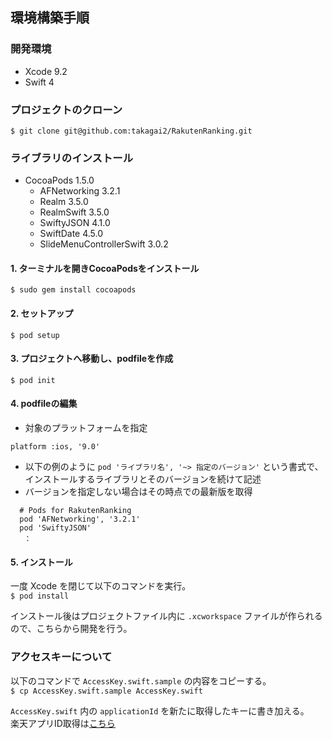 ## 環境構築手順
### 開発環境
- Xcode 9.2  
- Swift 4

### プロジェクトのクローン
```$ git clone git@github.com:takagai2/RakutenRanking.git```

### ライブラリのインストール
- CocoaPods 1.5.0  
  - AFNetworking 3.2.1  
  - Realm 3.5.0  
  - RealmSwift 3.5.0  
  - SwiftyJSON 4.1.0
  - SwiftDate 4.5.0
  - SlideMenuControllerSwift 3.0.2  
#### 1. ターミナルを開きCocoaPodsをインストール
```$ sudo gem install cocoapods```
#### 2. セットアップ
```$ pod setup```
#### 3. プロジェクトへ移動し、podfileを作成
```$ pod init```
#### 4. podfileの編集
- 対象のプラットフォームを指定
```
platform :ios, '9.0'
```  
- 以下の例のように `pod 'ライブラリ名', '~> 指定のバージョン'` という書式で、インストールするライブラリとそのバージョンを続けて記述  
- バージョンを指定しない場合はその時点での最新版を取得
```
  # Pods for RakutenRanking
  pod 'AFNetworking', '3.2.1'
  pod 'SwiftyJSON'
   ：
```
#### 5. インストール
一度 Xcode を閉じて以下のコマンドを実行。  
```$ pod install```  

インストール後はプロジェクトファイル内に `.xcworkspace` ファイルが作られるので、こちらから開発を行う。

### アクセスキーについて
以下のコマンドで `AccessKey.swift.sample` の内容をコピーする。  
```$ cp AccessKey.swift.sample AccessKey.swift```

`AccessKey.swift` 内の `applicationId` を新たに取得したキーに書き加える。  
楽天アプリID取得は[こちら](https://webservice.rakuten.co.jp/app/create)
